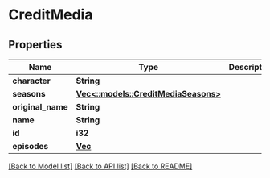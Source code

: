 # CreditMedia

## Properties

Name | Type | Description | Notes
------------ | ------------- | ------------- | -------------
**character** | **String** |  | [optional] 
**seasons** | [**Vec<::models::CreditMediaSeasons>**](CreditMediaSeasons.md) |  | [optional]
**original_name** | **String** |  | [optional] 
**name** | **String** |  | [optional] 
**id** | **i32** |  | [optional] 
**episodes** | [**Vec<Value>**](Value.md) |  | [optional] 

[[Back to Model list]](../README.md#documentation-for-models) [[Back to API list]](../README.md#documentation-for-api-endpoints) [[Back to README]](../README.md)


